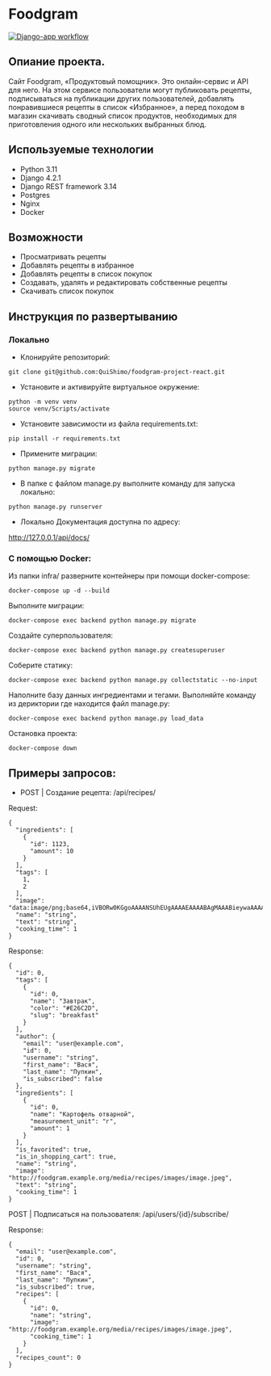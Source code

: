 # Foodgram
[![Django-app workflow](https://github.com/QuiShimo/foodgram-project-react/actions/workflows/main.yml/badge.svg)](https://github.com/QuiShimo/foodgram-project-react/actions/workflows/main.yml)

## Опиание проекта.
Сайт Foodgram, «Продуктовый помощник». Это онлайн-сервис и API для него. На этом сервисе пользователи могут публиковать рецепты, подписываться на публикации других пользователей, добавлять понравившиеся рецепты в список «Избранное», а перед походом в магазин скачивать сводный список продуктов, необходимых для приготовления одного или нескольких выбранных блюд.

## Используемые технологии
- Python 3.11
- Django 4.2.1
- Django REST framework 3.14
- Postgres
- Nginx
- Docker

## Возможности

- Просматривать рецепты
- Добавлять рецепты в избранное
- Добавлять рецепты в список покупок
- Создавать, удалять и редактировать собственные рецепты
- Скачивать список покупок

## Инструкция по развертыванию
### Локально
- Клонируйте репозиторий:
```
git clone git@github.com:QuiShimo/foodgram-project-react.git
```
- Установите и активируйте виртуальное окружение:
```
python -m venv venv
source venv/Scripts/activate
```
- Установите зависимости из файла requirements.txt:
```
pip install -r requirements.txt
```
- Примените миграции:

```
python manage.py migrate
```
- В папке с файлом manage.py выполните команду для запуска локально:

``` 
python manage.py runserver
```
- Локально Документация доступна по адресу:

http://127.0.0.1/api/docs/

### С помощью Docker:
Из папки infra/ разверните контейнеры при помощи docker-compose:

```
docker-compose up -d --build 
```
Выполните миграции:

```
docker-compose exec backend python manage.py migrate
```
Создайте суперпользователя:

```
docker-compose exec backend python manage.py createsuperuser
```
Соберите статику:

```
docker-compose exec backend python manage.py collectstatic --no-input
```
Наполните базу данных ингредиентами и тегами. Выполняйте команду из дериктории где находится файл manage.py:
```
docker-compose exec backend python manage.py load_data
```

 Остановка проекта:
```
docker-compose down
```


## Примеры запросов:
- POST | Создание рецепта: /api/recipes/

Request:
```
{
  "ingredients": [
    {
      "id": 1123,
      "amount": 10
    }
  ],
  "tags": [
    1,
    2
  ],
  "image": "data:image/png;base64,iVBORw0KGgoAAAANSUhEUgAAAAEAAAABAgMAAABieywaAAAACVBMVEUAAAD///9fX1/S0ecCAAAACXBIWXMAAA7EAAAOxAGVKw4bAAAACklEQVQImWNoAAAAggCByxOyYQAAAABJRU5ErkJggg==",
  "name": "string",
  "text": "string",
  "cooking_time": 1
}
```
Response:
```
{
  "id": 0,
  "tags": [
    {
      "id": 0,
      "name": "Завтрак",
      "color": "#E26C2D",
      "slug": "breakfast"
    }
  ],
  "author": {
    "email": "user@example.com",
    "id": 0,
    "username": "string",
    "first_name": "Вася",
    "last_name": "Пупкин",
    "is_subscribed": false
  },
  "ingredients": [
    {
      "id": 0,
      "name": "Картофель отварной",
      "measurement_unit": "г",
      "amount": 1
    }
  ],
  "is_favorited": true,
  "is_in_shopping_cart": true,
  "name": "string",
  "image": "http://foodgram.example.org/media/recipes/images/image.jpeg",
  "text": "string",
  "cooking_time": 1
}
```


POST | Подписаться на пользователя: /api/users/{id}/subscribe/

Response:
```
{
  "email": "user@example.com",
  "id": 0,
  "username": "string",
  "first_name": "Вася",
  "last_name": "Пупкин",
  "is_subscribed": true,
  "recipes": [
    {
      "id": 0,
      "name": "string",
      "image": "http://foodgram.example.org/media/recipes/images/image.jpeg",
      "cooking_time": 1
    }
  ],
  "recipes_count": 0
}
```
